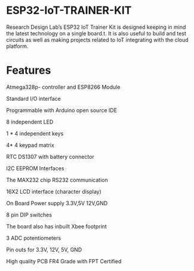 # ESP32-IoT-TRAINER-KIT
Research Design Lab’s ESP32 IoT Trainer Kit is designed keeping in mind the latest technology on a single board.t. It is also useful to build and test circuits as well as making projects related to IoT integrating with the cloud platform. 

# Features
Atmega328p- controller and ESP8266 Module

Standard I/O interface

Programmable with Arduino open source IDE

8 independent LED

1 * 4 independent keys

4* 4 keypad matrix

RTC DS1307 with battery connector

I2C EEPROM Interfaces

The MAX232 chip RS232 communication

16X2 LCD interface (character display)

On Board Power supply 3.3V,5V 12V,GND

8 pin DIP switches

The board also has inbuilt Xbee footprint

3 ADC potentiometers

Pin outs for 3.3V, 12V, 5V, GND

High quality PCB FR4 Grade with FPT Certified
